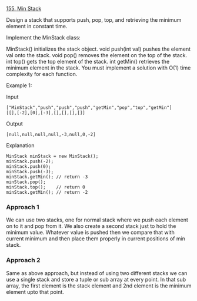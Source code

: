 [155. Min Stack](https://leetcode.com/problems/min-stack/)

Design a stack that supports push, pop, top, and retrieving the minimum element in constant time.

Implement the MinStack class:

MinStack() initializes the stack object.
void push(int val) pushes the element val onto the stack.
void pop() removes the element on the top of the stack.
int top() gets the top element of the stack.
int getMin() retrieves the minimum element in the stack.
You must implement a solution with O(1) time complexity for each function.

 

Example 1:

Input
```
["MinStack","push","push","push","getMin","pop","top","getMin"]
[[],[-2],[0],[-3],[],[],[],[]]
```

Output
```
[null,null,null,null,-3,null,0,-2]
```

Explanation

```
MinStack minStack = new MinStack();
minStack.push(-2);
minStack.push(0);
minStack.push(-3);
minStack.getMin(); // return -3
minStack.pop();
minStack.top();    // return 0
minStack.getMin(); // return -2
```

### Approach 1

We can use two stacks, one for normal stack where we push each element on to it and pop from it. We also create a second stack just to hold the minimum value. Whatever value is pushed then we compare that with current minimum and then place them properly in current positions of min stack.  

### Approach 2

Same as above approach, but instead of using two different stacks we can use a single stack and store a tuple or sub array at every point. In that sub array, the first element is the stack element and 2nd element is the minimum element upto that point.
